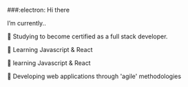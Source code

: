 ###:electron:  Hi there 

I’m currently..

:small_blue_diamond: Studying to become certified as a full stack developer.

:small_blue_diamond: Learning Javascript & React

:small_blue_diamond: learning Javascript & React

:small_blue_diamond: Developing web applications through 'agile' methodologies
